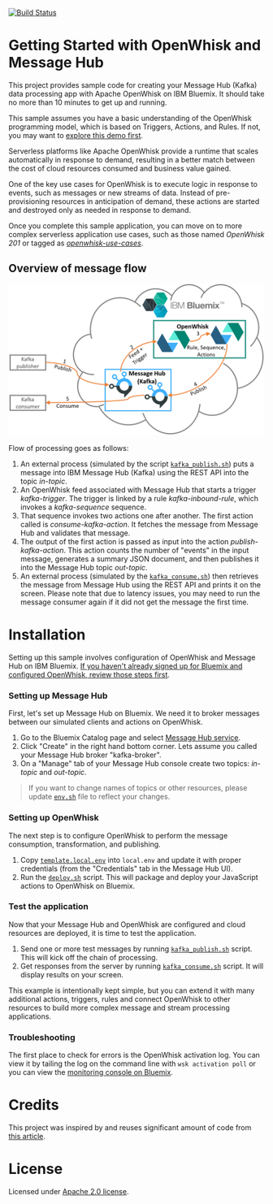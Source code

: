 [![Build Status](https://travis-ci.org/IBM/openwhisk-data-processing-message-hub.svg?branch=master)](https://travis-ci.org/IBM/openwhisk-data-processing-message-hub)

# Getting Started with OpenWhisk and Message Hub
This project provides sample code for creating your Message Hub (Kafka) data processing app with Apache OpenWhisk on IBM Bluemix. It should take no more than 10 minutes to get up and running.

This sample assumes you have a basic understanding of the OpenWhisk programming model, which is based on Triggers, Actions, and Rules. If not, you may want to [explore this demo first](https://github.com/IBM/openwhisk-action-trigger-rule).

Serverless platforms like Apache OpenWhisk provide a runtime that scales automatically in response to demand, resulting in a better match between the cost of cloud resources consumed and business value gained.

One of the key use cases for OpenWhisk is to execute logic in response to events, such as messages or new streams of data. Instead of pre-provisioning resources in anticipation of demand, these actions are started and destroyed only as needed in response to demand.

Once you complete this sample application, you can move on to more complex serverless application use cases, such as those named _OpenWhisk 201_ or tagged as [_openwhisk-use-cases_](https://github.com/search?q=topic%3Aopenwhisk-use-cases+org%3AIBM&type=Repositories).


## Overview of message flow
![Sample Architecture](docs/OpenWhisk-MessageHub-sample-architecture.png)

Flow of processing goes as follows:

1. An external process (simulated by the script [`kafka_publish.sh`](kafka_publish.sh)) puts a message into IBM Message Hub (Kafka) using the REST API into the topic _in-topic_.
2. An OpenWhisk feed associated with Message Hub that starts a trigger _kafka-trigger_. The trigger is linked by a rule _kafka-inbound-rule_, which invokes a _kafka-sequence_ sequence.
3. That sequence invokes two actions one after another. The first action called is _consume-kafka-action_. It fetches the message from Message Hub and validates that message.
4. The output of the first action is passed as input into the action _publish-kafka-action_. This action counts the number of "events" in the input message, generates a summary JSON document, and then publishes it into the Message Hub topic _out-topic_.
5. An external process (simulated by the [`kafka_consume.sh`](kafka_consume.sh)) then retrieves the message from Message Hub using the REST API and prints it on the screen. Please note that due to latency issues, you may need to run the message consumer again if it did not get the message the first time.

# Installation
Setting up this sample involves configuration of OpenWhisk and Message Hub on IBM Bluemix. [If you haven't already signed up for Bluemix and configured OpenWhisk, review those steps first](docs/OPENWHISK.md).

### Setting up Message Hub
First, let's set up Message Hub on Bluemix. We need it to broker messages between our simulated clients and actions on OpenWhisk.

1. Go to the Bluemix Catalog page and select [Message Hub service](https://console.ng.bluemix.net/catalog/services/message-hub).
2. Click "Create" in the right hand bottom corner. Lets assume you called your Message Hub broker "kafka-broker".
3. On a "Manage" tab of your Message Hub console create two topics: _in-topic_ and _out-topic_.

> If you want to change names of topics or other resources, please update [`env.sh`](env.sh) file to reflect your changes.

### Setting up OpenWhisk
The next step is to configure OpenWhisk to perform the message consumption, transformation, and publishing.

1. Copy [`template.local.env`](template.local.env) into `local.env` and update it with proper credentials (from the "Credentials" tab in the Message Hub UI).
3. Run the [`deploy.sh`](deploy.sh) script. This will package and deploy your JavaScript actions to OpenWhisk on Bluemix.

### Test the application
Now that your Message Hub and OpenWhisk are configured and cloud resources are deployed, it is time to test the application.

1. Send one or more test messages by running [`kafka_publish.sh`](kafka_publish.sh) script. This will kick off the chain of processing.
2. Get responses from the server by running [`kafka_consume.sh`](kafka_consume.sh) script. It will display results on your screen.

This example is intentionally kept simple, but you can extend it with many additional actions, triggers, rules and connect OpenWhisk to other resources to build more complex message and stream processing applications.

### Troubleshooting
The first place to check for errors is the OpenWhisk activation log. You can view it by tailing the log on the command line with `wsk activation poll` or you can view the [monitoring console on Bluemix](https://console.ng.bluemix.net/openwhisk/dashboard).

# Credits
This project was inspired by and reuses significant amount of code from [this article](https://medium.com/openwhisk/transit-flexible-pipeline-for-iot-data-with-bluemix-and-openwhisk-4824cf20f1e0#.talwj9dno).

# License
Licensed under [Apache 2.0 license](LICENSE.txt).
